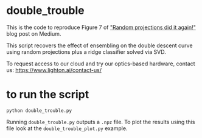 # double_trouble
This is the code to reproduce Figure 7 of ["Random projections did it again!"](https://medium.com/p/23992c61ff84/edit) blog post on Medium.

This script recovers the effect of ensembling on the double descent curve using random projections plus a ridge classifier solved via SVD. 

To request access to our cloud and try our optics-based hardware, contact us: https://www.lighton.ai/contact-us/

# to run the script
```
python double_trouble.py  
```

Running `double_trouble.py` outputs a `.npz` file. To plot the results using this file look at the `double_trouble_plot.py` example. 
